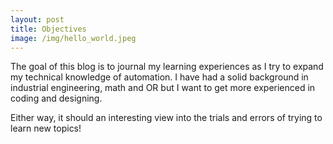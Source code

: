 ```yaml
---
layout: post
title: Objectives
image: /img/hello_world.jpeg
---
```


The goal of this blog is to journal my learning experiences as I try to expand my technical knowledge of automation.
I have had a solid background in industrial engineering, math and OR but I want to get more experienced in coding and designing.

Either way, it should an interesting view into the trials and errors of trying to learn new topics!

